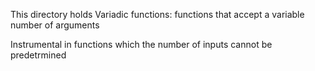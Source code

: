 This directory holds Variadic functions: functions that accept a variable
number of arguments

Instrumental in functions which the number of inputs cannot be predetrmined
